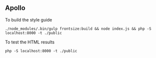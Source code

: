 Apollo
---

To build the style guide

```
./node_modules/.bin/gulp frontsize:build && node index.js && php -S localhost:8000 -t ./public
```

To test the HTML results

```
php -S localhost:8000 -t ./public
```
